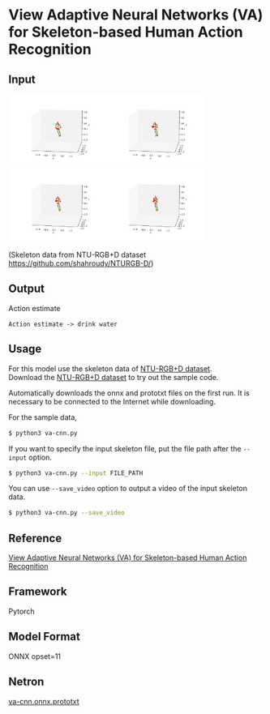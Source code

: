 # View Adaptive Neural Networks (VA) for Skeleton-based Human Action Recognition

## Input

<img src="image/f-0.png" width="192"><img src="image/f-50.png" width="192"><img src="image/f-100.png" width="192"><img src="image/f-150.png" width="192">

(Skeleton data from NTU-RGB+D dataset https://github.com/shahroudy/NTURGB-D/)

## Output

Action estimate
```
Action estimate -> drink water
```

## Usage
For this model use the skeleton data of [NTU-RGB+D dataset](https://github.com/shahroudy/NTURGB-D).  
Download the [NTU-RGB+D dataset](https://github.com/shahroudy/NTURGB-D) to try out the sample code.

Automatically downloads the onnx and prototxt files on the first run.
It is necessary to be connected to the Internet while downloading.

For the sample data,
```bash
$ python3 va-cnn.py
```

If you want to specify the input skeleton file, put the file path after the `--input` option.
```bash
$ python3 va-cnn.py --input FILE_PATH
```

You can use `--save_video` option to output a video of the input skeleton data.
```bash
$ python3 va-cnn.py --save_video
```

## Reference

[View Adaptive Neural Networks (VA) for Skeleton-based Human Action Recognition](https://github.com/microsoft/View-Adaptive-Neural-Networks-for-Skeleton-based-Human-Action-Recognition)

## Framework

Pytorch

## Model Format

ONNX opset=11

## Netron

[va-cnn.onnx.prototxt](https://netron.app/?url=https://storage.googleapis.com/ailia-models/va-cnn/va-cnn.onnx.prototxt)
